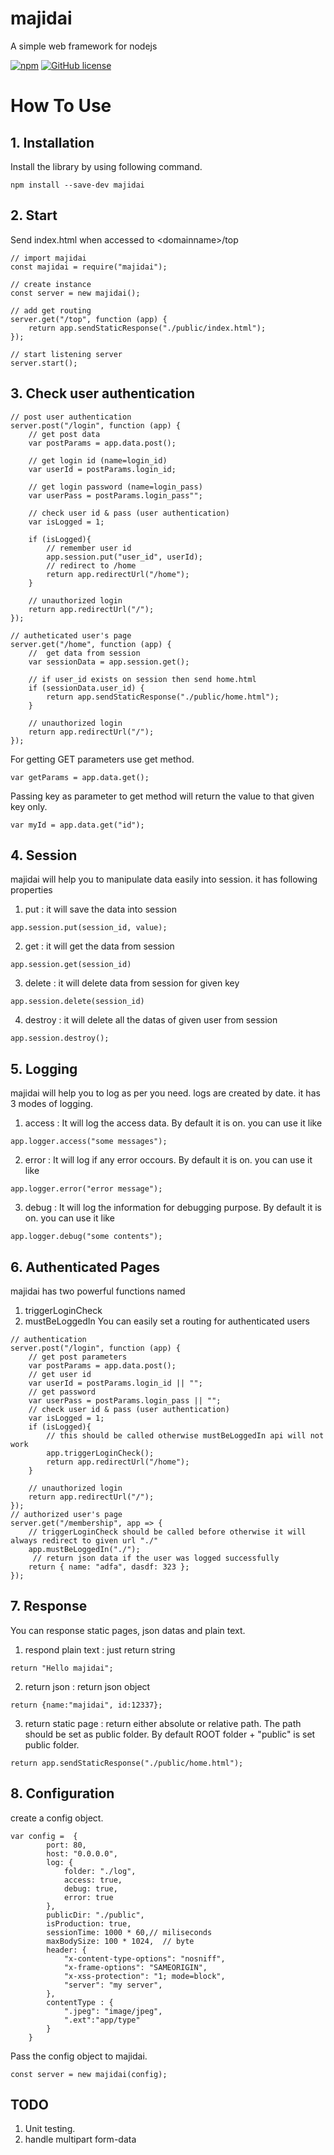 # majidai
A simple web framework for nodejs

[![npm](https://img.shields.io/npm/v/majidai.svg)](https://www.npmjs.com/package/majidai) 
[![GitHub license](https://img.shields.io/github/license/dakc/majidai.svg?style=popout)](https://github.com/dakc/majidai/blob/master/LICENSE) 


# How To Use
## 1. Installation
Install the library by using following command.
```
npm install --save-dev majidai
```

## 2. Start
Send index.html when accessed to &lt;domainname&gt;/top
```
// import majidai
const majidai = require("majidai");

// create instance
const server = new majidai();

// add get routing
server.get("/top", function (app) {
    return app.sendStaticResponse("./public/index.html");
});

// start listening server
server.start();
```

## 3. Check user authentication
```
// post user authentication
server.post("/login", function (app) {
    // get post data
    var postParams = app.data.post();
    
    // get login id (name=login_id)
    var userId = postParams.login_id;
    
    // get login password (name=login_pass)
    var userPass = postParams.login_pass"";
    
    // check user id & pass (user authentication)
    var isLogged = 1;
    
    if (isLogged){
        // remember user id 
        app.session.put("user_id", userId);
        // redirect to /home
        return app.redirectUrl("/home");
    }
    
    // unauthorized login
    return app.redirectUrl("/");
});

// autheticated user's page
server.get("/home", function (app) {
    //  get data from session
    var sessionData = app.session.get();
    
    // if user_id exists on session then send home.html
    if (sessionData.user_id) {
        return app.sendStaticResponse("./public/home.html");
    }

    // unauthorized login
    return app.redirectUrl("/");
});
```
For getting GET parameters use get method.
```
var getParams = app.data.get();
```
Passing key as parameter to get method will return the value to that given key only.
```
var myId = app.data.get("id");
```

## 4. Session
majidai will help you to manipulate data easily into session.
it has following properties
1. put : it will save the data into session
```
app.session.put(session_id, value);
```

2. get : it will get the data from session
```
app.session.get(session_id)
```

3. delete : it will delete data from session for given key
```
app.session.delete(session_id)
```

4. destroy : it will delete all the datas of given user from session
```
app.session.destroy();
```

## 5. Logging
majidai will help you to log as per you need. logs are created by date.
it has 3 modes of logging.
1. access : It will log the access data. By default it is on.
you can use it like
```
app.logger.access("some messages");
```

2. error : It will log if any error occours. By default it is on.
you can use it like
```
app.logger.error("error message");
```

3. debug : It will log the information for debugging purpose. By default it is on.
you can use it like
```
app.logger.debug("some contents");
```

## 6. Authenticated Pages
majidai has two powerful functions named 
1. triggerLoginCheck
2. mustBeLoggedIn
You can easily set a routing for authenticated users
```
// authentication
server.post("/login", function (app) {
    // get post parameters
    var postParams = app.data.post();
    // get user id
    var userId = postParams.login_id || "";
    // get password
    var userPass = postParams.login_pass || "";
    // check user id & pass (user authentication)
    var isLogged = 1;
    if (isLogged){
        // this should be called otherwise mustBeLoggedIn api will not work
        app.triggerLoginCheck();
        return app.redirectUrl("/home");
    }

    // unauthorized login
    return app.redirectUrl("/");
});
// authorized user's page
server.get("/membership", app => {
    // triggerLoginCheck should be called before otherwise it will always redirect to given url "./"
    app.mustBeLoggedIn("./");
     // return json data if the user was logged successfully
    return { name: "adfa", dasdf: 323 };
});
```

## 7. Response
You can response static pages, json datas and plain text.
1. respond plain text : just return string
```
return "Hello majidai";
```

2. return json : return json object
```
return {name:"majidai", id:12337};
```

3. return static page : return either absolute or relative path.
The path should be set as public folder. By default ROOT folder + "public" is set public folder.
```
return app.sendStaticResponse("./public/home.html");
```

## 8. Configuration
create a config object.
```
var config =  {
        port: 80,
        host: "0.0.0.0",
        log: {
            folder: "./log",
            access: true,
            debug: true,
            error: true
        },
        publicDir: "./public",
        isProduction: true,
        sessionTime: 1000 * 60,// miliseconds
        maxBodySize: 100 * 1024,  // byte
        header: {
            "x-content-type-options": "nosniff",
            "x-frame-options": "SAMEORIGIN",
            "x-xss-protection": "1; mode=block",
            "server": "my server",
        },
        contentType : {
            ".jpeg": "image/jpeg",
            ".ext":"app/type"
        }
    }
```

Pass the config object to majidai.
```
const server = new majidai(config);
```

## TODO
1. Unit testing.
2. handle multipart form-data